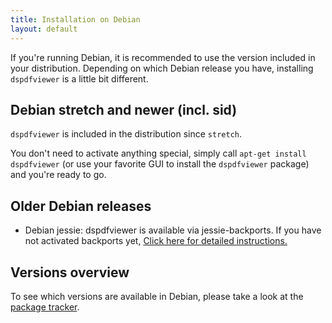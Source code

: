 ```yaml
---
title: Installation on Debian
layout: default
---
```


If you're running Debian, it is recommended to use the version included in your
distribution. Depending on which Debian release you have, installing `dspdfviewer` is
a little bit different.

## Debian stretch and newer (incl. sid)

`dspdfviewer` is included in the distribution since `stretch`.

You don't need to activate anything special, simply call
<span class="root">`apt-get install dspdfviewer`</span>
(or use your favorite GUI to install the `dspdfviewer` package)
and you're ready to go.

## Older Debian releases

* Debian jessie: dspdfviewer is available via jessie-backports.
  If you have not activated backports yet,
  [Click here for detailed instructions.][1]

[1]: /installation/debian/jessie.html

## Versions overview

To see which versions are available in Debian, please take a look at the
[package tracker].

[package tracker]: https://tracker.debian.org/pkg/dspdfviewer
[@dannyedel]: https://github.com/dannyedel
